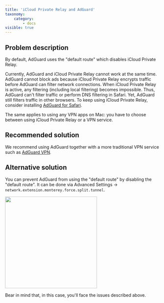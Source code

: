 ```yaml
---
title: 'iCloud Private Relay and AdGuard'
taxonomy:
    category:
        - docs
visible: true
---
```


## Problem description

By default, AdGuard uses the "default route" which disables iCloud Private Relay. 

Currently, AdGuard and iCloud Private Relay cannot work at the same time. AdGuard cannot block ads because iCloud Private Relay encrypts traffic before AdGuard can filter network connections.  When iCloud Private Relay is active, any filtering (including local filtering) becomes impossible. Thus, AdGuard can't filter traffic or perform DNS filtering in Safari. Yet, AdGuard still filters traffic in other browsers. To keep using iCloud Private Relay, consider installing [AdGuard for Safari](https://adguard.com/en/adguard-safari/overview.html). 

The same applies to using any VPN apps on Mac: you have to choose between using iCloud Private Relay or a VPN service.

## Recommended solution

We recommend using AdGuard together with a more traditional VPN service such as [AdGuard VPN](https://adguard-vpn.com/en/welcome.html).

## Alternative solution

You can prevent AdGuard from using the "default route" by disabling the "default route".  It can be done via Advanced Settings -> ```network.extension.monterey.force.split.tunnel```. 

<img src="https://cdn.adguard.com/public/Adguard/kb/MAC/mac_adguard_advanced_settings.png" width="300"> 

Bear in mind that, in this case, you'll face the issues described above.
